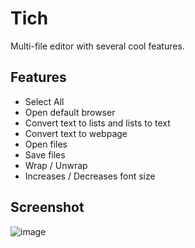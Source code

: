 # Tich

Multi-file editor with several cool features.

## Features
- Select All
- Open default browser
- Convert text to lists and lists to text
- Convert text to webpage
- Open files
- Save files
- Wrap / Unwrap
- Increases / Decreases font size

## Screenshot
![image](https://github.com/user-attachments/assets/e71ccefd-1595-417b-8494-bd255feba84c)
